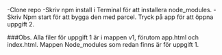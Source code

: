 -Clone repo
-Skriv npm install i Terminal för att installera node_modules.
-Skriv Npm start för att bygga den med parcel.
Tryck på app för att öppna uppgift 2.

###Obs. Alla filer för uppgift 1 är i mappen v1, förutom app.html och index.html. Mappen Node_modules som redan finns är för uppgift 1.